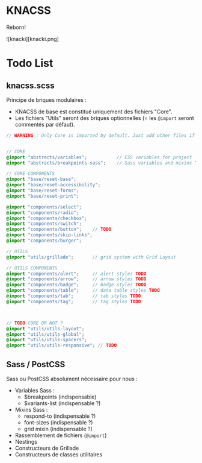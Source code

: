 # KNACSS

Reborn!

![knacki][knacki.png]


# Todo List

## knacss.scss

Principe de briques modulaires :

- KNACSS de base est constitué uniquement des fichiers "Core".
- Les fichiers "Utils" seront des briques optionnelles (= les `@import` seront commentés par défaut).


```scss
// WARNING : Only Core is imported by default. Just add other files if you need them.


// CORE
@import "abstracts/variables";           // CSS variables for project
@import "abstracts/breakpoints-sass";    // Sass variables and mixins TODO

// CORE COMPONENTS
@import "base/reset-base";
@import "base/reset-accessibility";
@import "base/reset-forms";
@import "base/reset-print";

@import "components/select";
@import "components/radio";
@import "components/checkbox";
@import "components/switch";
@import "components/button";    // TODO
@import "components/skip-links";
@import "components/burger";

// UTILS
@import "utils/grillade";       // grid system with Grid Layout

// UTILS COMPONENTS
@import "components/alert";     // alert styles TODO
@import "components/arrow";     // arrow styles TODO
@import "components/badge";     // badge styles TODO
@import "components/table";     // data table styles TODO
@import "components/tab";       // tab styles TODO
@import "components/tag";       // tag styles TODO



// TODO CORE OR NOT ?
@import "utils/utils-layout";
@import "utils/utils-global";
@import "utils/utils-spacers";
@import "utils/utils-responsive"; // TODO

```


## Sass / PostCSS 

Sass ou PostCSS absolument nécessaire pour nous :

- Variables Sass :
  - $breakpoints (indispensable)
  - $variants-list (indispensable ?)
- Mixins Sass : 
  - respond-to (indispensable ?)
  - font-sizes (indispensable ?)
  - grid mixin (indispensable ?)
- Rassemblement de fichiers (`@import`)
- Nestings
- Constructeurs de Grillade
- Constructeurs de classes utilitaires 